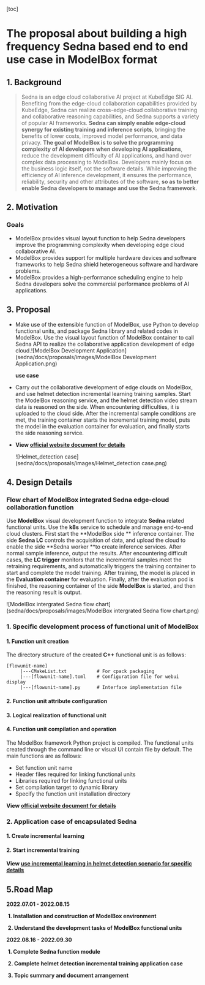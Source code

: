 [toc]

# The proposal about building a high frequency Sedna based end to end use case in ModelBox format

## 1. Background

> Sedna is an edge cloud collaborative AI project at KubeEdge SIG AI. Benefiting from the edge-cloud collaboration capabilities provided by KubeEdge, Sedna can realize cross-edge-cloud collaborative training and collaborative reasoning capabilities, and Sedna supports a variety of popular AI frameworks. **Sedna can simply enable edge-cloud synergy for existing training and inference scripts**, bringing the benefits of lower costs, improved model performance, and data privacy. **The goal of ModelBox is to solve the programming complexity of AI developers when developing AI applications**, reduce the development difficulty of AI applications, and hand over complex data processing to ModelBox. Developers mainly focus on the business logic itself, not the software details. While improving the efficiency of AI inference development, it ensures the performance, reliability, security and other attributes of the software, **so as to better enable Sedna developers to manage and use the Sedna framework**.

## 2. Motivation

### Goals

- ModelBox provides visual layout function to help Sedna developers improve the programming complexity when developing edge cloud collaborative AI.
- ModelBox provides support for multiple hardware devices and software frameworks to help Sedna shield heterogeneous software and hardware problems.
- ModelBox provides a high-performance scheduling engine to help Sedna developers solve the commercial performance problems of AI applications.

## 3. Proposal

- Make use of the extensible function of ModelBox, use Python to develop functional units, and package Sedna library and related codes in ModelBox. Use the visual layout function of ModelBox container to call Sedna API to realize the collaborative application development of edge cloud.![ModelBox Development Application](sedna/docs/proposals/images/ModelBox Development Application.png)

  **use case**

- Carry out the collaborative development of edge clouds on ModelBox, and use helmet detection incremental learning training samples. Start the ModelBox reasoning service, and the helmet detection video stream data is reasoned on the side. When encountering difficulties, it is uploaded to the cloud side. After the incremental sample conditions are met, the training container starts the incremental training model, puts the model in the evaluation container for evaluation, and finally starts the side reasoning service.

- **View [official website document for details]( https://modelbox-ai.com/ )**

  

  ![Helmet_detection case](sedna/docs/proposals/images/Helmet_detection case.png)

## 4. Design Details

### Flow chart of ModelBox integrated Sedna edge-cloud collaboration function

Use **ModelBox** visual development function to integrate **Sedna** related functional units. Use the **k8s** service to schedule and manage end-to-end cloud clusters. First start the **ModelBox side ** inference container. The side **Sedna LC** controls the acquisition of data, and upload the cloud to enable the side **Sedna worker **to create inference services. After normal sample inference, output the results. After encountering difficult cases, the **LC trigger** monitors that the incremental samples meet the retraining requirements, and automatically triggers the training container to start and complete the model training. After training, the model is placed in the **Evaluation container** for evaluation. Finally, after the evaluation pod is finished, the reasoning container of the side **ModelBox** is started, and then the reasoning result is output.

![ModelBox intergrated Sedna flow chart](sedna/docs/proposals/images/ModelBox intergrated Sedna flow chart.png)

### 1. Specific development process of functional unit of ModelBox

#### 1. Function unit creation

 The directory structure of the created **C++** functional unit is as follows:

```
[flowunit-name]
     |---CMakeList.txt           # For cpack packaging
     |---[flowunit-name].toml    # Configuration file for webui display
     |---[flowunit-name].py      # Interface implementation file
```

#### 2. Function unit attribute configuration

#### 3. Logical realization of functional unit

#### 4. Function unit compilation and operation

The ModelBox framework Python project is compiled. The functional units created through the command line or visual UI contain file by default. The main functions are as follows:

- Set function unit name
- Header files required for linking functional units
- Libraries required for linking functional units
- Set compilation target to dynamic library
- Specify the function unit installation directory

**View [official website document for details]( https://modelbox-ai.com/ )**



### 2. Application case of encapsulated Sedna

#### 1. Create incremental learning

#### 2. Start incremental training

**View [use incremental learning in helmet detection scenario for specific details](https://github.com/kubeedge/sedna/blob/main/examples/incremental_learning/helmet_detection/README.md)**



## 5.Road Map

**2022.07.01 - 2022.08.15**

​	**1. Installation and construction of ModelBox environment**

​	**2. Understand the development tasks of ModelBox functional units**

**2022.08.16 - 2022.09.30**

​	**1. Complete Sedna function module**

​	**2. Complete helmet detection incremental training application case**

​	**3. Topic summary and document arrangement**